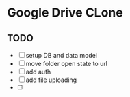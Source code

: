 # Google Drive CLone

## TODO 

- [ ] setup DB and data model 
- [ ] move folder open state to url  
- [ ] add auth 
- [ ] add file uploading 
- [ ] 
